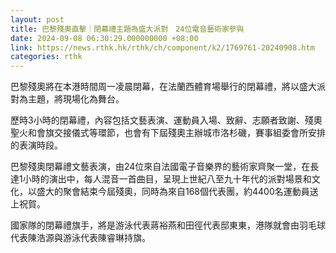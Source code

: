 ```yaml
---
layout: post
title: 巴黎殘奧直擊｜閉幕禮主題為盛大派對　24位電音藝術家參與
date: 2024-09-08 06:30:29.000000000 +08:00
link: https://news.rthk.hk/rthk/ch/component/k2/1769761-20240908.htm
categories: rthk
---
```


巴黎殘奧將在本港時間周一凌晨閉幕，在法蘭西體育場舉行的閉幕禮，將以盛大派對為主題，將現場化為舞台。

歷時3小時的閉幕禮，內容包括文藝表演、運動員入場、致辭、志願者致謝、殘奧聖火和會旗交接儀式等環節，也會有下屆殘奧主辦城市洛杉磯，賽事組委會所安排的表演時段。

巴黎殘奧閉幕禮文藝表演，由24位來自法國電子音樂界的藝術家齊聚一堂，在長達1小時的演出中，每人混音一首曲目，呈現上世紀八至九十年代的派對場景和文化，以盛大的聚會結束今屆殘奧，同時為來自168個代表團，約4400名運動員送上祝賀。

國家隊的閉幕禮旗手，將是游泳代表蔣裕燕和田徑代表邸東東，港隊就會由羽毛球代表陳浩源與游泳代表陳睿琳持旗。
